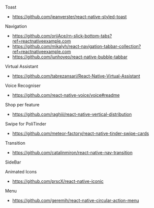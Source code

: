 Toast

-   https://github.com/jeanverster/react-native-styled-toast

Navigation

-   https://github.com/orjiAce/rn-slick-bottom-tabs?ref=reactnativeexample.com
-   https://github.com/mikalyh/react-navigation-tabbar-collection?ref=reactnativeexample.com
-   https://github.com/junhoyeo/react-native-bubble-tabbar

Virtual Assistant

-   https://github.com/tabrezansari/React-Native-Virtual-Assistant

Voice Recogniser

-   https://github.com/react-native-voice/voice#readme

Shop per feature

-   https://github.com/raghiii/react-native-vertical-distribution

Swipe for PoliTinder

-   https://github.com/meteor-factory/react-native-tinder-swipe-cards

Transition

-   https://github.com/catalinmiron/react-native-nav-transition

SideBar

Animated Icons

-   https://github.com/prscX/react-native-iconic

Menu

-   https://github.com/geremih/react-native-circular-action-menu
